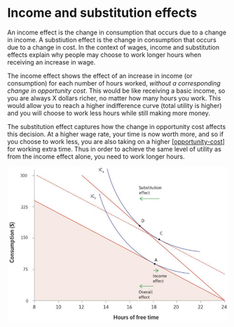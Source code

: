 # Income and substitution effects

An income effect is the change in consumption that occurs due to a change in income. A substiution effect is the change in consumption that occurs due to a change in cost. In the context of wages, income and substitution effects explain why people may choose to work longer hours when receiving an increase in wage.

The income effect shows the effect of an increase in income (or consumption) for each number of hours worked, _without a corresponding change in opportunity cost_. This would be like receiving a basic income, so you are always X dollars richer, no matter how many hours you work. This would allow you to reach a higher indifference curve (total utility is higher) and you will choose to work less hours while still making more money.

The substitution effect captures how the change in opportunity cost affects this decision. At a higher wage rate, your time is now worth more, and so if you choose to work less, you are also taking on a higher [[opportunity-cost]] for working extra time. Thus in order to achieve the same level of utility as from the income effect alone, you need to work longer hours.

![](../attachments/income-substitution-effect-wage.png)

[//begin]: # "Autogenerated link references for markdown compatibility"
[opportunity-cost]: opportunity-cost.md "Opportunity cost"
[//end]: # "Autogenerated link references"
